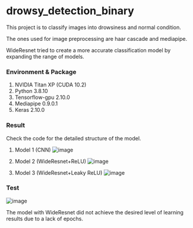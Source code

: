 # drowsy_detection_binary

This project is to classify images into drowsiness and normal condition.

The ones used for image preprocessing are haar cascade and mediapipe.

WideResnet tried to create a more accurate classification model by expanding the range of models.

### Environment & Package
1. NVIDIA Titan XP (CUDA 10.2)
2. Python 3.8.10
3. Tensorflow-gpu 2.10.0
4. Mediapipe 0.9.0.1
5. Keras 2.10.0

### Result

Check the code for the detailed structure of the model.

1. Model 1 (CNN)
![image](https://github.com/kmg0157/drowsy_detection_binary/assets/102772772/d61ab8ba-6d22-4197-b020-563e92b4c62f)

3. Model 2 (WideResnet+ReLU)
![image](https://github.com/kmg0157/drowsy_detection_binary/assets/102772772/c7e5a23e-0a1d-4850-b1db-4da7c4ded29d)

5. Model 3 (WideResnet+Leaky ReLU)
![image](https://github.com/kmg0157/drowsy_detection_binary/assets/102772772/0fc945c0-6936-4f88-a1d0-00b0e317fa25)

### Test
![image](https://github.com/kmg0157/drowsy_detection_binary/assets/102772772/a290e083-2124-4273-bf3b-cae32fe86d5f)

The model with WideResnet did not achieve the desired level of learning results due to a lack of epochs.
